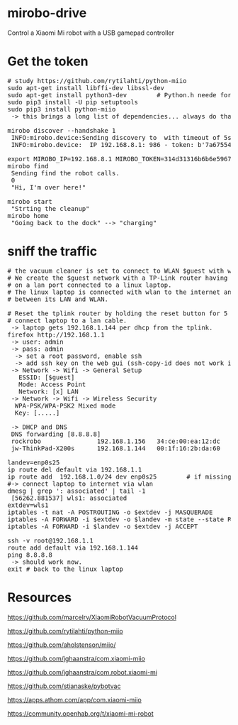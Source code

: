# mirobo-drive
Control a Xiaomi Mi robot with a USB gamepad controller

# Get the token
<pre># study https://github.com/rytilahti/python-miio
sudo apt-get install libffi-dev libssl-dev
sudo apt-get install python3-dev        # Python.h neede for miio dependency cffi
sudo pip3 install -U pip setuptools
sudo pip3 install python-miio
 -> this brings a long list of dependencies... always do that, even if you want to use the git checkout.

mirobo discover --handshake 1
 INFO:mirobo.device:Sending discovery to <broadcast> with timeout of 5s..
 INFO:mirobo.device:  IP 192.168.8.1: 986 - token: b'7a67554e3037717a4f37386f62567442'

export MIROBO_IP=192.168.8.1 MIROBO_TOKEN=314d31316b6b6e5967504250776c6c33
mirobo find
 Sending find the robot calls.
 0
 "Hi, I'm over here!"

mirobo start
 "Strting the cleanup"
mirobo home
 "Going back to the dock" --> "charging"
</pre>

# sniff the traffic
<pre># the vacuum cleaner is set to connect to WLAN $guest with well known password.
# We create the $guest network with a TP-Link router having its default gateway
# on a lan port connected to a linux laptop.
# The linux laptop is connected with wlan to the internet and acts as a NAT router
# between its LAN and WLAN.

# Reset the tplink router by holding the reset button for 5 seconds
# connect laptop to a lan cable.
 -> laptop gets 192.168.1.144 per dhcp from the tplink.
firefox http://192.168.1.1
 -> user: admin
 -> pass: admin
  -> set a root password, enable ssh
  -> add ssh key on the web gui (ssh-copy-id does not work into openwrt)
 -> Network -> Wifi -> General Setup
   ESSID: [$guest]
   Mode: Access Point
   Network: [x] LAN
 -> Network -> Wifi -> Wireless Security
  WPA-PSK/WPA-PSK2 Mixed mode
  Key: [.....]

 -> DHCP and DNS
 DNS forwarding [8.8.8.8]
 rockrobo               192.168.1.156   34:ce:00:ea:12:dc       9h 47m 13s
 jw-ThinkPad-X200s      192.168.1.144   00:1f:16:2b:da:60       11h 21m 18s

landev=enp0s25
ip route del default via 192.168.1.1
ip route add  192.168.1.0/24 dev enp0s25        # if missing.
#-> connect laptop to internet via wlan
dmesg | grep ': associated' | tail -1
 [56262.881537] wls1: associated
extdev=wls1
iptables -t nat -A POSTROUTING -o $extdev -j MASQUERADE
iptables -A FORWARD -i $extdev -o $landev -m state --state RELATED,ESTABLISHED -j ACCEPT
iptables -A FORWARD -i $landev -o $extdev -j ACCEPT

ssh -v root@192.168.1.1
route add default via 192.168.1.144
ping 8.8.8.8
 -> should work now.
exit # back to the linux laptop
</pre>

# Resources
https://github.com/marcelrv/XiaomiRobotVacuumProtocol

https://github.com/rytilahti/python-miio

https://github.com/aholstenson/miio/

https://github.com/jghaanstra/com.xiaomi-miio

https://github.com/jghaanstra/com.robot.xiaomi-mi

https://github.com/stianaske/pybotvac

https://apps.athom.com/app/com.xiaomi-miio

https://community.openhab.org/t/xiaomi-mi-robot

